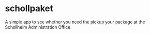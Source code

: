 # schollpaket

A simple app to see whether you need the pickup your package at the Schollheim Administration Office.
